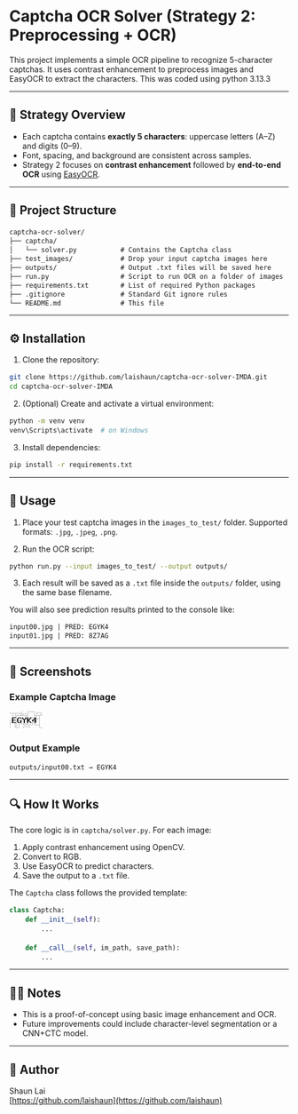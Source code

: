 # Captcha OCR Solver (Strategy 2: Preprocessing + OCR)

This project implements a simple OCR pipeline to recognize 5-character captchas. It uses contrast enhancement to preprocess images and EasyOCR to extract the characters. This was coded using python 3.13.3

---

## 🧠 Strategy Overview

- Each captcha contains **exactly 5 characters**: uppercase letters (A–Z) and digits (0–9).
- Font, spacing, and background are consistent across samples.
- Strategy 2 focuses on **contrast enhancement** followed by **end-to-end OCR** using [EasyOCR](https://github.com/JaidedAI/EasyOCR).

---

## 📁 Project Structure

```
captcha-ocr-solver/
├── captcha/
│   └── solver.py           # Contains the Captcha class
├── test_images/            # Drop your input captcha images here
├── outputs/                # Output .txt files will be saved here
├── run.py                  # Script to run OCR on a folder of images
├── requirements.txt        # List of required Python packages
├── .gitignore              # Standard Git ignore rules
└── README.md               # This file
```

---

## ⚙️ Installation

1. Clone the repository:

```bash
git clone https://github.com/laishaun/captcha-ocr-solver-IMDA.git
cd captcha-ocr-solver-IMDA
```

2. (Optional) Create and activate a virtual environment:

```bash
python -m venv venv
venv\Scripts\activate  # on Windows
```

3. Install dependencies:

```bash
pip install -r requirements.txt
```

---

## 🚀 Usage

1. Place your test captcha images in the `images_to_test/` folder. Supported formats: `.jpg`, `.jpeg`, `.png`.

2. Run the OCR script:

```bash
python run.py --input images_to_test/ --output outputs/
```

3. Each result will be saved as a `.txt` file inside the `outputs/` folder, using the same base filename.

You will also see prediction results printed to the console like:

```
input00.jpg | PRED: EGYK4
input01.jpg | PRED: 8Z7AG
```

---

## 📸 Screenshots

### Example Captcha Image

![Sample Captcha](https://raw.githubusercontent.com/laishaun/captcha-ocr-solver-IMDA/main/test_images/input00.jpg)

### Output Example

```
outputs/input00.txt → EGYK4
```

---

## 🔍 How It Works

The core logic is in `captcha/solver.py`. For each image:

1. Apply contrast enhancement using OpenCV.
2. Convert to RGB.
3. Use EasyOCR to predict characters.
4. Save the output to a `.txt` file.

The `Captcha` class follows the provided template:

```python
class Captcha:
    def __init__(self):
        ...

    def __call__(self, im_path, save_path):
        ...
```

---

## 🙋‍♂️ Notes

- This is a proof-of-concept using basic image enhancement and OCR.
- Future improvements could include character-level segmentation or a CNN+CTC model.

---

## 🧠 Author

Shaun Lai  
[https://github.com/laishaun](https://github.com/laishaun)
